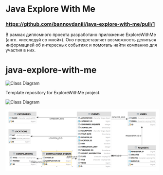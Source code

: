 # Java Explore With Me

### https://github.com/bannovdaniil/java-explore-with-me/pull/1

В рамках дипломного проекта разработано приложение ExploreWithMe (англ. «исследуй со мной»). Оно предоставляет
возможность
делиться информацией об интересных событиях и помогать найти компанию для участия в них.

# java-explore-with-me

![Class Diagram](http://www.plantuml.com/plantuml/proxy?src=https://raw.githubusercontent.com/bannovdaniil/java-explore-with-me/develop/uml/project.puml)

Template repository for ExploreWithMe project.

![Class Diagram](http://www.plantuml.com/plantuml/proxy?src=https://raw.githubusercontent.com/bannovdaniil/java-explore-with-me/develop/uml/db-ewm.puml)

![](https://raw.githubusercontent.com/bannovdaniil/java-explore-with-me/develop/uml/db-ewm-image.png)
